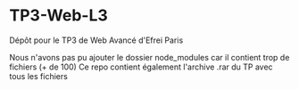 # TP3-Web-L3
Dépôt pour le TP3 de Web Avancé d'Efrei Paris

Nous n'avons pas pu ajouter le dossier node_modules car il contient trop de fichiers (+ de 100)
Ce repo contient également l'archive .rar du TP avec tous les fichiers
